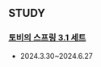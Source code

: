 ## STUDY
### [토비의 스프링 3.1 세트](https://product.kyobobook.co.kr/detail/S000000935360)
- 2024.3.30~2024.6.27
